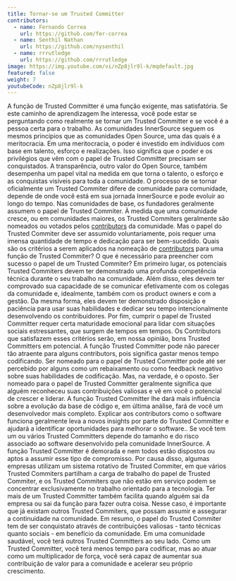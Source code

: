 ```yaml
---
title: Tornar-se um Trusted Committer
contributors:
  - name: Fernando Correa
    url: https://github.com/fer-correa
  - name: Senthil Nathan
    url: https://github.com/nysenthil
  - name: rrrutledge
    url: https://github.com/rrrutledge
image: https://img.youtube.com/vi/nZp8jlr9l-k/mqdefault.jpg
featured: false
weight: 7
youtubeCode: nZp8jlr9l-k
---
```

<div class="paragraph">
<p>A função de Trusted Committer é uma função exigente, mas satisfatória.
Se este caminho de aprendizagem lhe interessa, você pode estar se perguntando como realmente se tornar um Trusted Committer e se você é a pessoa certa para o trabalho.
As comunidades InnerSource seguem os mesmos princípios que as comunidades Open Source, uma das quais é a meritocracia.
Em uma meritocracia, o poder é investido em indivíduos com base em talento, esforço e realizações.
Isso significa que o poder e os privilégios que vêm com o papel de Trusted Committer precisam ser conquistados.
A transparência, outro valor do Open Source, também desempenha um papel vital na medida em que torna o talento, o esforço e as conquistas visíveis para toda a comunidade.
O processo de se tornar oficialmente um Trusted Commiter difere de comunidade para comunidade, depende de onde você está em sua jornada InnerSource e pode evoluir ao longo do tempo.
Nas comunidades de base, os fundadores geralmente assumem o papel de Trusted Commiter. À medida que uma comunidade cresce, ou em comunidades maiores, os Trusted Commiters geralmente são nomeados ou votados pelos <a href="https://innersourcecommons.org/learn/learning-path/contributor">contributors</a> da comunidade.
Mas o papel do Trusted Commiter deve ser assumido voluntariamente, pois requer uma imensa quantidade de tempo e dedicação para ser bem-sucedido.
Quais são os critérios a serem aplicados na nomeação de <a href="https://innersourcecommons.org/learn/learning-path/contributor">contributors</a> para uma função de Trusted Commiter?
O que é necessário para preencher com sucesso o papel de um Trusted Commiter?
Em primeiro lugar, os potenciais Trusted Commiters devem ter demonstrado uma profunda competência técnica durante o seu trabalho na comunidade.
Além disso, eles devem ter comprovado sua capacidade de se comunicar efetivamente com os colegas da comunidade e, idealmente, também com os product owners e com a gestão.
Da mesma forma, eles devem ter demonstrado disposição e paciência para usar suas habilidades e dedicar seu tempo intencionalmente desenvolvendo os contribuidores.
Por fim, cumprir o papel de Trusted Committer requer certa maturidade emocional para lidar com situações sociais estressantes, que surgem de tempos em tempos.
Os Contributors que satisfazem esses critérios serão, em nossa opinião, bons Trusted Committers em potencial.
A função Trusted Committer pode não parecer tão atraente para alguns contributors, pois significa gastar menos tempo codificando.
Ser nomeado para o papel de Trusted Committer pode até ser percebido por alguns como um rebaixamento ou como feedback negativo sobre suas habilidades de codificação.
Mas, na verdade, é o oposto.
Ser nomeado para o papel de Trusted Committer geralmente significa que alguém reconheceu suas contribuições valiosas e vê em você o potencial de crescer e liderar.
A função Trusted Committer lhe dará mais influência sobre a evolução da base de código e, em última análise, fará de você um desenvolvedor mais completo.
Explicar aos contributors como o software funciona geralmente leva a novos insights por parte do Trusted Committer e ajudará a identificar oportunidades para melhorar o software..
Se você tem um ou vários Trusted Committers depende do tamanho e do risco associado ao software desenvolvido pela comunidade InnerSource.
A função Trusted Committer é demorada e nem todos estão dispostos ou aptos a assumir esse tipo de compromisso.
Por causa disso, algumas empresas utilizam um sistema rotativo de Trusted Commiter, em que vários Trusted Commiters partilham a carga de trabalho do papel de Trusted Commiter, e os Trusted Commiters que não estão em serviço podem se concentrar exclusivamente no trabalho orientado para a tecnologia.
Ter mais de um Trusted Committer também facilita quando alguém sai da empresa ou sai da função para fazer outra coisa.
Nesse caso, é importante que já existam outros Trusted Commiters, que possam assumir e assegurar a continuidade na comunidade.
Em resumo, o papel do Trusted Commiter tem de ser conquistato através de contribuições valiosas - tanto técnicas quanto sociais - em benefício da comunidade.
Em uma comunidade saudável, você terá outros Trusted Committers ao seu lado.
Como um Trusted Committer, você terá menos tempo para codificar, mas ao atuar como um multiplicador de força, você será capaz de aumentar sua contribuição de valor para a comunidade e acelerar seu próprio crescimento.</p>
</div>
<!--- This file autogenerated from https://github.com/InnerSourceCommons/InnerSourceLearningPath/blob/main/scripts -->